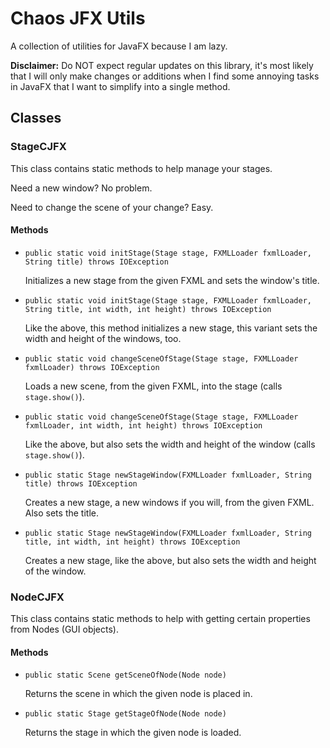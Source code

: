 # Chaos JFX Utils
A collection of utilities for JavaFX because I am lazy.

**Disclaimer:** Do NOT expect regular updates on this library, it's most likely that I will only make changes or additions
when I find some annoying tasks in JavaFX that I want to simplify into a single method.

## Classes

### StageCJFX
This class contains static methods to help manage your stages.

Need a new window? No problem.

Need to change the scene of your change? Easy.

#### Methods

- `public static void initStage(Stage stage, FXMLLoader fxmlLoader, String title) throws IOException`

	Initializes a new stage from the given FXML and sets the window's title.


- `public static void initStage(Stage stage, FXMLLoader fxmlLoader, String title, int width, int height) throws IOException`

	Like the above, this method initializes a new stage, this variant sets the width and height of the windows, too.


- `public static void changeSceneOfStage(Stage stage, FXMLLoader fxmlLoader) throws IOException`

	Loads a new scene, from the given FXML, into the stage (calls `stage.show()`).


- `public static void changeSceneOfStage(Stage stage, FXMLLoader fxmlLoader, int width, int height) throws IOException`

	Like the above, but also sets the width and height of the window (calls `stage.show()`).


- `public static Stage newStageWindow(FXMLLoader fxmlLoader, String title) throws IOException`

	Creates a new stage, a new windows if you will, from the given FXML. Also sets the title.


- `public static Stage newStageWindow(FXMLLoader fxmlLoader, String title, int width, int height) throws IOException`

	Creates a new stage, like the above, but also sets the width and height of the window.


### NodeCJFX
This class contains static methods to help with getting certain properties from Nodes (GUI objects).

#### Methods

- `public static Scene getSceneOfNode(Node node)`

	Returns the scene in which the given node is placed in.


- `public static Stage getStageOfNode(Node node)`

	Returns the stage in which the given node is loaded.
